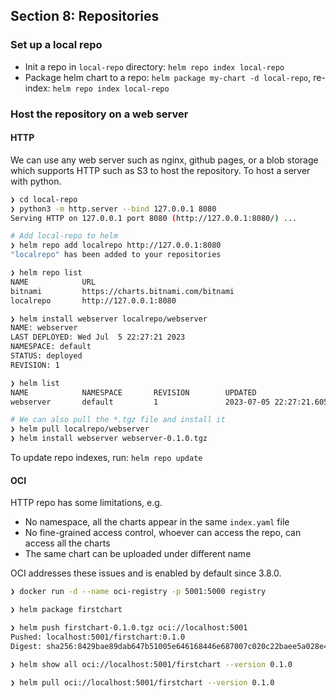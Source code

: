 ## Section 8: Repositories

### Set up a local repo

- Init a repo in `local-repo` directory: `helm repo index local-repo`
- Package helm chart to a repo: `helm package my-chart -d local-repo`, re-index: `helm repo index local-repo`

### Host the repository on a web server

#### HTTP

We can use any web server such as nginx, github pages, or a blob storage which supports HTTP such as S3 to host the repository.
To host a server with python.

```sh
❯ cd local-repo
❯ python3 -m http.server --bind 127.0.0.1 8080
Serving HTTP on 127.0.0.1 port 8080 (http://127.0.0.1:8080/) ...

# Add local-repo to helm
❯ helm repo add localrepo http://127.0.0.1:8080
"localrepo" has been added to your repositories

❯ helm repo list
NAME            URL                               
bitnami         https://charts.bitnami.com/bitnami
localrepo       http://127.0.0.1:8080

❯ helm install webserver localrepo/webserver
NAME: webserver
LAST DEPLOYED: Wed Jul  5 22:27:21 2023
NAMESPACE: default
STATUS: deployed
REVISION: 1

❯ helm list
NAME            NAMESPACE       REVISION        UPDATED                                 STATUS          CHART           APP VERSION
webserver       default         1               2023-07-05 22:27:21.605348 +0800 +08    deployed        webserver-0.1.0 1.16.0     

# We can also pull the *.tgz file and install it
❯ helm pull localrepo/webserver
❯ helm install webserver webserver-0.1.0.tgz
```

To update repo indexes, run: `helm repo update`

#### OCI

HTTP repo has some limitations, e.g.

- No namespace, all the charts appear in the same `index.yaml` file
- No fine-grained access control, whoever can access the repo, can access all the charts
- The same chart can be uploaded under different name

OCI addresses these issues and is enabled by default since 3.8.0.

```sh
❯ docker run -d --name oci-registry -p 5001:5000 registry

❯ helm package firstchart

❯ helm push firstchart-0.1.0.tgz oci://localhost:5001
Pushed: localhost:5001/firstchart:0.1.0
Digest: sha256:8429bae89dab647b51005e646168446e687007c020c22baee5a028e456a52e48

❯ helm show all oci://localhost:5001/firstchart --version 0.1.0

❯ helm pull oci://localhost:5001/firstchart --version 0.1.0
```
